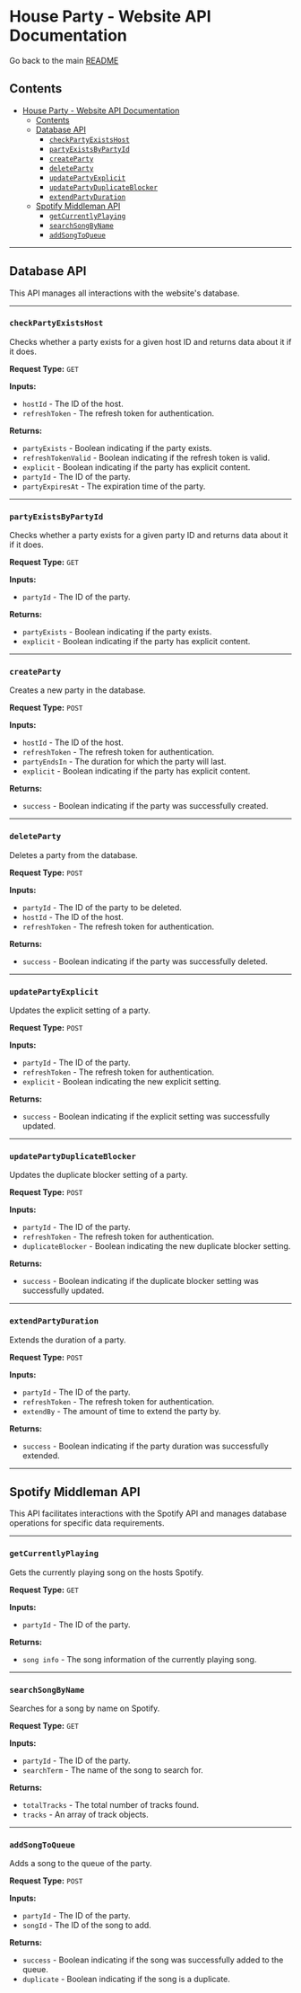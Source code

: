 # House Party - Website API Documentation

Go back to the main [README](../../../README.md)

## Contents

- [House Party - Website API Documentation](#house-party---website-api-documentation)
  - [Contents](#contents)
  - [Database API](#database-api)
    - [`checkPartyExistsHost`](#checkpartyexistshost)
    - [`partyExistsByPartyId`](#partyexistsbypartyid)
    - [`createParty`](#createparty)
    - [`deleteParty`](#deleteparty)
    - [`updatePartyExplicit`](#updatepartyexplicit)
    - [`updatePartyDuplicateBlocker`](#updatepartyduplicateblocker)
    - [`extendPartyDuration`](#extendpartyduration)
  - [Spotify Middleman API](#spotify-middleman-api)
    - [`getCurrentlyPlaying`](#getcurrentlyplaying)
    - [`searchSongByName`](#searchsongbyname)
    - [`addSongToQueue`](#addsongtoqueue)

<hr>

## Database API

This API manages all interactions with the website's database.

<hr>

### `checkPartyExistsHost`

Checks whether a party exists for a given host ID and returns data about it if it does.

**Request Type:** `GET`

**Inputs:**

- `hostId` - The ID of the host.
- `refreshToken` - The refresh token for authentication.

**Returns:**

- `partyExists` - Boolean indicating if the party exists.
- `refreshTokenValid` - Boolean indicating if the refresh token is valid.
- `explicit` - Boolean indicating if the party has explicit content.
- `partyId` - The ID of the party.
- `partyExpiresAt` - The expiration time of the party.

<hr>

### `partyExistsByPartyId`

Checks whether a party exists for a given party ID and returns data about it if it does.

**Request Type:** `GET`

**Inputs:**

- `partyId` - The ID of the party.

**Returns:**

- `partyExists` - Boolean indicating if the party exists.
- `explicit` - Boolean indicating if the party has explicit content.

<hr>

### `createParty`

Creates a new party in the database.

**Request Type:** `POST`

**Inputs:**

- `hostId` - The ID of the host.
- `refreshToken` - The refresh token for authentication.
- `partyEndsIn` - The duration for which the party will last.
- `explicit` - Boolean indicating if the party has explicit content.

**Returns:**

- `success` - Boolean indicating if the party was successfully created.

<hr>

### `deleteParty`

Deletes a party from the database.

**Request Type:** `POST`

**Inputs:**

- `partyId` - The ID of the party to be deleted.
- `hostId` - The ID of the host.
- `refreshToken` - The refresh token for authentication.

**Returns:**

- `success` - Boolean indicating if the party was successfully deleted.

<hr>

### `updatePartyExplicit`

Updates the explicit setting of a party.

**Request Type:** `POST`

**Inputs:**

- `partyId` - The ID of the party.
- `refreshToken` - The refresh token for authentication.
- `explicit` - Boolean indicating the new explicit setting.

**Returns:**

- `success` - Boolean indicating if the explicit setting was successfully updated.

<hr>

### `updatePartyDuplicateBlocker`

Updates the duplicate blocker setting of a party.

**Request Type:** `POST`

**Inputs:**

- `partyId` - The ID of the party.
- `refreshToken` - The refresh token for authentication.
- `duplicateBlocker` - Boolean indicating the new duplicate blocker setting.

**Returns:**

- `success` - Boolean indicating if the duplicate blocker setting was successfully updated.

<hr>

### `extendPartyDuration`

Extends the duration of a party.

**Request Type:** `POST`

**Inputs:**

- `partyId` - The ID of the party.
- `refreshToken` - The refresh token for authentication.
- `extendBy` - The amount of time to extend the party by.

**Returns:**

- `success` - Boolean indicating if the party duration was successfully extended.

<hr>

## Spotify Middleman API

This API facilitates interactions with the Spotify API and manages database operations for specific data requirements.

<hr>

### `getCurrentlyPlaying`

Gets the currently playing song on the hosts Spotify.

**Request Type:** `GET`

**Inputs:**

- `partyId` - The ID of the party.

**Returns:**

- `song info` - The song information of the currently playing song.

<hr>

### `searchSongByName`

Searches for a song by name on Spotify.

**Request Type:** `GET`

**Inputs:**

- `partyId` - The ID of the party.
- `searchTerm` - The name of the song to search for.

**Returns:**

- `totalTracks` - The total number of tracks found.
- `tracks` - An array of track objects.

<hr>

### `addSongToQueue`

Adds a song to the queue of the party.

**Request Type:** `POST`

**Inputs:**

- `partyId` - The ID of the party.
- `songId` - The ID of the song to add.

**Returns:**

- `success` - Boolean indicating if the song was successfully added to the queue.
- `duplicate` - Boolean indicating if the song is a duplicate.
